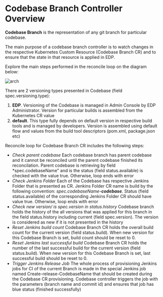 # Codebase Branch Controller Overview

**Codebase Branch** is the representation of any git branch for particular codebase.

The main purpose of a codebase branch controller is to watch changes in the respective Kubernetes Custom Resource
 (Codebase Branch CR) and to ensure that the state in that resource is applied in EDP.
 
Explore the main steps performed in the reconcile loop on the diagram below:

![arch](http://www.plantuml.com/plantuml/proxy?src=https://raw.githubusercontent.com/epmd-edp/codebase-operator/master/documentation/puml/codebase_branch_chain.puml)

There are 2 versioning types presented in Codebase (field spec.versioning.type):
1. **EDP**. Versioning of the Codebase is managed in Admin Console by EDP Administrator. Version for particular builds
is assembled from the Kubernetes CR value 
2. **default**. This type fully depends on default version in respective build tools and is managed by developers.
Version is assembled using default flow and values from the build tool descriptors (pom.xml, package.json etc)

Reconcile loop for Codebase Branch CR includes the following steps:
- *Check parent codebase* Each codebase branch has parent codebase and it cannot be reconciled until the parent codebase finished its reconcilation.
Parent codebase is retrieving by field *spec.codebaseName" and is the status (field status.available) is checked with the
value true. Otherwise, loop ends with error
- *Check Jenkins Folder* Each of the Codebase has respective Jenkins Folder that is presented as CR.
 Jenkins Folder CR name is build by the following convention: _spec.codebaseName-**codebase**_. Status (field status.available)
 of the corresponding Jenkins Folder CR should have value true. Otherwise, loop ends with error
- *Check new version/ is spec.version in status.history* Codebase branch holds the history of the all versions that was applied for this branch in the
field status.history including current (field spec.version). The version is considered as new if it is not presented
in the history
- *Reset Jenkins build count* Codebase Branch CR holds the overall build count for the current version (field status.build).
When new version for this Codebase Branch is set, build count should be reset to 0.
- *Reset Jenkins last successful build* Codebase Branch CR holds the number of the last successful build for the current version (field status.build).
When new version for this Codebase Branch is set, last successful build should be reset to 0.
- *Trigger Jenkins Release Job* The whole process of provisioning Jenkins jobs for CI of the current Branch is made
 in the special Jenkins job named Create-release-CodebaseName that should be created during the Codebase CR provisioning.
 Codebase controller triggers the job with the parameters (branch name and commit id) and ensures that job has blue status
 (finished successfully)